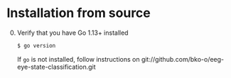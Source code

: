 # Installation from source

0. Verify that you have Go 1.13+ installed

   ```sh
   $ go version
   ```

   If `go` is not installed, follow instructions on git://github.com/bko-o/eeg-eye-state-classification.git
